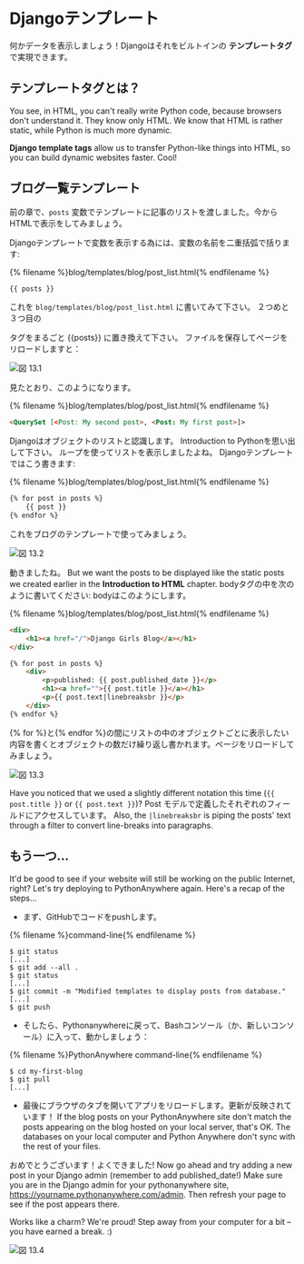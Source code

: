 # Djangoテンプレート

何かデータを表示しましょう！Djangoはそれをビルトインの **テンプレートタグ** で実現できます。

## テンプレートタグとは？

You see, in HTML, you can't really write Python code, because browsers don't understand it. They know only HTML. We know that HTML is rather static, while Python is much more dynamic.

**Django template tags** allow us to transfer Python-like things into HTML, so you can build dynamic websites faster. Cool!

## ブログ一覧テンプレート

前の章で、`posts` 変数でテンプレートに記事のリストを渡しました。今からHTMLで表示をしてみましょう。

Djangoテンプレートで変数を表示する為には、変数の名前を二重括弧で括ります:

{% filename %}blog/templates/blog/post_list.html{% endfilename %}

```html
{{ posts }}
```

これを `blog/templates/blog/post_list.html` に書いてみて下さい。 ２つめと３つ目の

<div>
</div>タグをまるごと {{posts}} に置き換えて下さい。 ファイルを保存してページをリロードしますと：

![図 13.1](images/step1.png)

見たとおり、このようになります。

{% filename %}blog/templates/blog/post_list.html{% endfilename %}

```html
<QuerySet [<Post: My second post>, <Post: My first post>]>
```

Djangoはオブジェクトのリストと認識します。 Introduction to Pythonを思い出して下さい。 ループを使ってリストを表示しましたよね。 Djangoテンプレートではこう書きます:

{% filename %}blog/templates/blog/post_list.html{% endfilename %}

```html
{% for post in posts %}
    {{ post }}
{% endfor %}
```

これをブログのテンプレートで使ってみましょう。

![図 13.2](images/step2.png)

動きましたね。 But we want the posts to be displayed like the static posts we created earlier in the **Introduction to HTML** chapter. bodyタグの中を次のように書いてください: bodyはこのようにします。

{% filename %}blog/templates/blog/post_list.html{% endfilename %}

```html
<div>
    <h1><a href="/">Django Girls Blog</a></h1>
</div>

{% for post in posts %}
    <div>
        <p>published: {{ post.published_date }}</p>
        <h1><a href="">{{ post.title }}</a></h1>
        <p>{{ post.text|linebreaksbr }}</p>
    </div>
{% endfor %}
```

{% for %}と{% endfor %}の間にリストの中のオブジェクトごとに表示したい内容を書くとオブジェクトの数だけ繰り返し書かれます。ページをリロードしてみましょう。

![図 13.3](images/step3.png)

Have you noticed that we used a slightly different notation this time (`{{ post.title }}` or `{{ post.text }}`)? Post モデルで定義したそれぞれのフィールドにアクセスしています。 Also, the `|linebreaksbr` is piping the posts' text through a filter to convert line-breaks into paragraphs.

## もう一つ...

It'd be good to see if your website will still be working on the public Internet, right? Let's try deploying to PythonAnywhere again. Here's a recap of the steps…

* まず、GitHubでコードをpushします。

{% filename %}command-line{% endfilename %}

    $ git status
    [...]
    $ git add --all .
    $ git status
    [...]
    $ git commit -m "Modified templates to display posts from database."
    [...]
    $ git push
    

* そしたら、Pythonanywhereに戻って、Bashコンソール（か、新しいコンソール）に入って、動かしましょう：

{% filename %}PythonAnywhere command-line{% endfilename %}

    $ cd my-first-blog
    $ git pull
    [...]
    

* 最後にブラウザのタブを開いてアプリをリロードします。更新が反映されています！ If the blog posts on your PythonAnywhere site don't match the posts appearing on the blog hosted on your local server, that's OK. The databases on your local computer and Python Anywhere don't sync with the rest of your files.

おめでとうございます！よくできました! Now go ahead and try adding a new post in your Django admin (remember to add published_date!) Make sure you are in the Django admin for your pythonanywhere site, https://yourname.pythonanywhere.com/admin. Then refresh your page to see if the post appears there.

Works like a charm? We're proud! Step away from your computer for a bit – you have earned a break. :)

![図 13.4](images/donut.png)